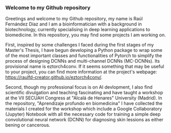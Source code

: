 ### Welcome to my Github repository

Greetings and welcome to my Github repository, my name is Raúl Fernández Díaz and I am a bioinformatician with a background in biotechnology, currently specialising in deep learning applications to biomedicine. In this repository, you may find some projects I am working on. 

First, inspired by some challenges I faced during the first stages of my Master's Thesis, I have begun developing a Python package to wrap some of the most important classes and functionalities of Pytorch to simplify the process of designing DCNNs and multi-channel DCNNs (MC-DCNNs). Its provisional name is eztorch4conv. If it seems something that may be useful to your project, you can find more information at the project's webpage: https://raulfd-creator.github.io/eztorch4conv/.

Second, though my professional focus is on AI devlopment, I also find scientific divulgation and teaching fascinating and have taught a workshop at the VII SECUAH Congress at "Alcalá de Henares" University (Madrid). In the repository, "Aprendizaje profundo en biomedicina" I have collected the materials I created for the workshop which include a Google Collaboratory (Jupyter) Notebook with all the necessary code for training a simple deep convolutional neural network (DCNN) for diagnosing skin lessions as either bening or cancerous. 
